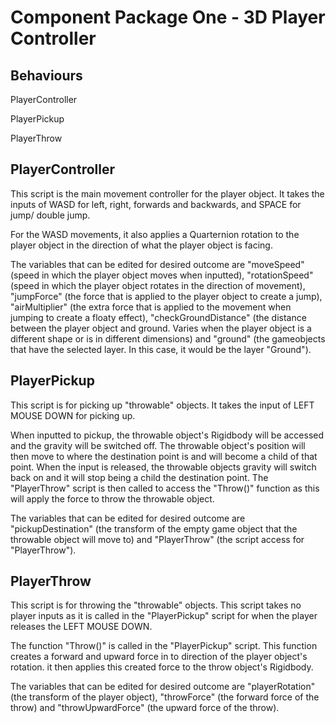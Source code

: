 # Component Package One - 3D Player Controller

## Behaviours
PlayerController

PlayerPickup

PlayerThrow

## PlayerController
This script is the main movement controller for the player object. It takes the inputs of WASD for left, right, forwards and backwards, and SPACE for jump/ double jump. 

For the WASD movements, it also applies a Quarternion rotation to the player object in the direction of what the player object is facing.

The variables that can be edited for desired outcome are "moveSpeed" (speed in which the player object moves when inputted), "rotationSpeed" (speed in which the player object rotates in the direction of movement), "jumpForce" (the force that is applied to the player object to create a jump), "airMultiplier" (the extra force that is applied to the movement when jumping to create a floaty effect), "checkGroundDistance" (the distance between the player object and ground. Varies when the player object is a different shape or is in different dimensions) and "ground" (the gameobjects that have the selected layer. In this case, it would be the layer "Ground").

## PlayerPickup
This script is for picking up "throwable" objects. It takes the input of LEFT MOUSE DOWN for picking up.

When inputted to pickup, the throwable object's Rigidbody will be accessed and the gravity will be switched off. The throwable object's position will then move to where the destination point is and will become a child of that point. When the input is released, the throwable objects gravity will switch back on and it will stop being a child the destination point. The "PlayerThrow" script is then called to access the "Throw()" function as this will apply the force to throw the throwable object.

The variables that can be edited for desired outcome are "pickupDestination" (the transform of the empty game object that the throwable object will move to) and "PlayerThrow" (the script access for "PlayerThrow").

## PlayerThrow
This script is for throwing the "throwable" objects. This script takes no player inputs as it is called in the "PlayerPickup" script for when the player releases the LEFT MOUSE DOWN.

The function "Throw()" is called in the "PlayerPickup" script. This function creates a forward and upward force in to direction of the player object's rotation. it then applies this created force to the throw object's Rigidbody.

The variables that can be edited for desired outcome are "playerRotation" (the transform of the player object), "throwForce" (the forward force of the throw) and "throwUpwardForce" (the upward force of the throw).